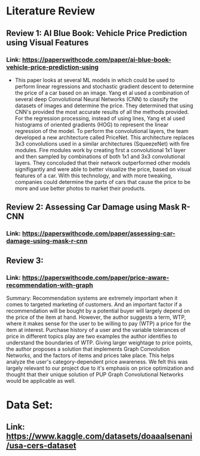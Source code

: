 # Literature Review

## Review 1: AI Blue Book: Vehicle Price Prediction using Visual Features
### Link: https://paperswithcode.com/paper/ai-blue-book-vehicle-price-prediction-using

- This paper looks at several ML models in which could be used to perform linear regressions and stochastic gradient descent to determine the price of a car based on an image. Yang et al used a combination of several deep Convolutional Neural Networks (CNN) to classify the datasets of images and determine the price. They determined that using CNN's provided the most accurate results of all the methods provided. For the regression processing, instead of using lines, Yang et al used histograms of oriented gradients (HOG) to represent the linear regression of the model. To perform the convolutional layers, the team developed a new architecture called PriceNet. This architecture replaces 3x3 convolutions used in a similar architectures (SqueezeNet) with fire modules. Fire modules work by creating first a convolutional 1x1 layer and then sampled by combinations of both 1x1 and 3x3 convolutional layers. They concoluded that their network outperformed other models signifigantly and were able to better visualize the price, based on visual features of a car. With this technology, and with more tweaking, companies could determine the parts of cars that cause the price to be more and use better photos to market their products.

## Review 2: Assessing Car Damage using Mask R-CNN
### Link: https://paperswithcode.com/paper/assessing-car-damage-using-mask-r-cnn

## Review 3:
### Link: https://paperswithcode.com/paper/price-aware-recommendation-with-graph
 Summary: Recommendation systems are extremely important when it comes to targeted marketing of customers. And an important factor if a recommendation will be bought by a potential buyer will largely depend on the price of the item at hand. However, the author suggests a term, WTP, where it makes sense for the user to be willing to pay (WTP) a price for the item at interest. Purchase history of a user and the variable tolerances of price in different topics play are two examples the author identifies to understand the boundaries of WTP. Giving larger weightage to price points, the author proposes a solution that implements Graph Convolution Networks, and the factors of items and prices take place. This helps analyze the user's category-dependent price awareness. We felt this was largely relevant to our project due to it's emphasis on price optimization and thought that their unique solution of PUP Graph Convolutional Networks would be applicable as well. 

# Data Set: 
## Link: https://www.kaggle.com/datasets/doaaalsenani/usa-cers-dataset
